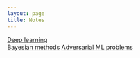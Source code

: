 ```yaml
---
layout: page
title: Notes
---
```


[Deep learning](/ml/deeplearning)  
[Bayesian methods](/ml/bayesianmethods)
[Adversarial ML problems](/ml/adversarial)
